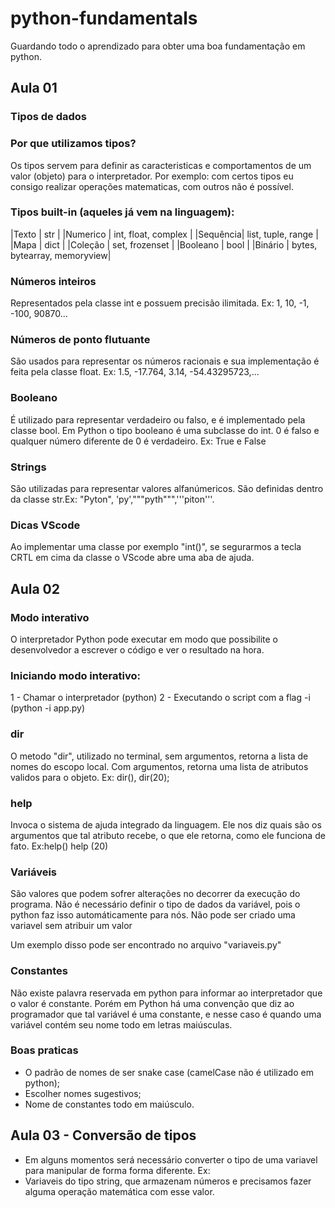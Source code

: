 # python-fundamentals
Guardando todo o aprendizado para obter uma boa fundamentação em python.

## Aula 01
### Tipos de dados
### Por que utilizamos tipos?
Os tipos servem para definir as caracteristicas e comportamentos de um valor (objeto) para o interpretador. Por exemplo: com certos tipos eu consigo realizar operações matematicas, com outros não é possível.

### Tipos built-in (aqueles já vem na linguagem):

|Texto    | str                         |
|Numerico | int, float, complex         |
|Sequência| list, tuple, range          |
|Mapa     | dict                        |
|Coleção  | set, frozenset              |
|Booleano | bool                        |
|Binário  | bytes, bytearray, memoryview|

### Números inteiros
Representados pela classe int e possuem precisão ilimitada. Ex: 1, 10, -1, -100, 90870...

### Números de ponto flutuante
São usados para representar os números racionais e sua implementação é feita pela classe float. Ex: 1.5, -17.764, 3.14, -54.43295723,...

### Booleano
É utilizado para representar verdadeiro ou falso, e é implementado pela classe bool. Em Python o tipo booleano é uma subclasse do int. 0 é falso e qualquer número diferente de 0 é verdadeiro. Ex: True e False

### Strings 
São utilizadas para representar valores alfanúmericos. São definidas dentro da classe str.Ex: "Pyton", 'py',"""pyth""",'''piton'''.

### Dicas VScode
Ao implementar uma classe por exemplo "int()", se segurarmos a tecla CRTL em cima da classe o VScode abre uma aba de ajuda.

## Aula 02
### Modo interativo
O interpretador Python pode executar em modo que possibilite o desenvolvedor a escrever o código e ver o resultado na hora.

### Iniciando modo interativo:
1 - Chamar o interpretador (python)
2 - Executando o script com a flag -i (python -i app.py)

### dir
O metodo "dir", utilizado no terminal, sem argumentos, retorna a lista de nomes do escopo local. Com argumentos, retorna uma lista de atributos validos para o objeto. Ex: dir(), dir(20);

### help
Invoca o sistema de ajuda integrado da linguagem. Ele nos diz quais são os argumentos que tal atributo recebe, o que ele retorna, como ele funciona de fato. Ex:help() help (20)

### Variáveis
São valores que podem sofrer alterações no decorrer da execução do programa.
Não é necessário definir o tipo de dados da variável, pois o python faz isso automáticamente para nós. 
Não pode ser criado uma variavel sem atribuir um valor

Um exemplo disso pode ser encontrado no arquivo "variaveis.py"

### Constantes
Não existe palavra reservada em python para informar ao interpretador que o valor é constante. Porém em Python há uma convenção que diz ao programador que tal variável é uma constante, e nesse caso é quando uma variável contém seu nome todo em letras maiúsculas. 

### Boas praticas
- O padrão de nomes de ser snake case (camelCase não é utilizado em python);
- Escolher nomes sugestivos;
- Nome de constantes todo em maiúsculo.


## Aula 03 - Conversão de tipos
- Em alguns momentos será necessário converter o tipo de uma variavel para manipular de forma forma diferente. 
Ex:
- Variaveis do tipo string, que armazenam números e precisamos fazer alguma operação matemática com esse valor.